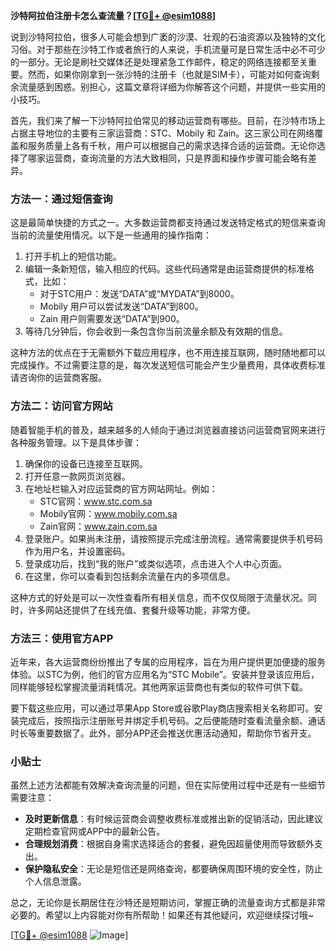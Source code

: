 **沙特阿拉伯注册卡怎么查流量？[[TG💪+ @esim1088](https://t.me/s/esim1088)]**

说到沙特阿拉伯，很多人可能会想到广袤的沙漠、壮观的石油资源以及独特的文化习俗。对于那些在沙特工作或者旅行的人来说，手机流量可是日常生活中必不可少的一部分。无论是刷社交媒体还是处理紧急工作邮件，稳定的网络连接都至关重要。然而，如果你刚拿到一张沙特的注册卡（也就是SIM卡），可能对如何查询剩余流量感到困惑。别担心，这篇文章将详细为你解答这个问题，并提供一些实用的小技巧。

首先，我们来了解一下沙特阿拉伯常见的移动运营商有哪些。目前，在沙特市场上占据主导地位的主要有三家运营商：STC、Mobily 和 Zain。这三家公司在网络覆盖和服务质量上各有千秋，用户可以根据自己的需求选择合适的运营商。无论你选择了哪家运营商，查询流量的方法大致相同，只是界面和操作步骤可能会略有差异。

### 方法一：通过短信查询

这是最简单快捷的方式之一。大多数运营商都支持通过发送特定格式的短信来查询当前的流量使用情况。以下是一些通用的操作指南：

1. 打开手机上的短信功能。
2. 编辑一条新短信，输入相应的代码。这些代码通常是由运营商提供的标准格式，比如：
   - 对于STC用户：发送“DATA”或“MYDATA”到8000。
   - Mobily 用户可以尝试发送“DATA”到800。
   - Zain 用户则需要发送“DATA”到900。
3. 等待几分钟后，你会收到一条包含你当前流量余额及有效期的信息。

这种方法的优点在于无需额外下载应用程序，也不用连接互联网，随时随地都可以完成操作。不过需要注意的是，每次发送短信可能会产生少量费用，具体收费标准请咨询你的运营商客服。

### 方法二：访问官方网站

随着智能手机的普及，越来越多的人倾向于通过浏览器直接访问运营商官网来进行各种服务管理。以下是具体步骤：

1. 确保你的设备已连接至互联网。
2. 打开任意一款网页浏览器。
3. 在地址栏输入对应运营商的官方网站网址。例如：
   - STC官网：www.stc.com.sa
   - Mobily官网：www.mobily.com.sa
   - Zain官网：www.zain.com.sa
4. 登录账户。如果尚未注册，请按照提示完成注册流程。通常需要提供手机号码作为用户名，并设置密码。
5. 登录成功后，找到“我的账户”或类似选项，点击进入个人中心页面。
6. 在这里，你可以查看到包括剩余流量在内的多项信息。

这种方式的好处是可以一次性查看所有相关信息，而不仅仅局限于流量状况。同时，许多网站还提供了在线充值、套餐升级等功能，非常方便。

### 方法三：使用官方APP

近年来，各大运营商纷纷推出了专属的应用程序，旨在为用户提供更加便捷的服务体验。以STC为例，他们的官方应用名为“STC Mobile”。安装并登录该应用后，同样能够轻松掌握流量消耗情况。其他两家运营商也有类似的软件可供下载。

要下载这些应用，可以通过苹果App Store或谷歌Play商店搜索相关名称即可。安装完成后，按照指示注册账号并绑定手机号码。之后便能随时查看流量余额、通话时长等重要数据了。此外，部分APP还会推送优惠活动通知，帮助你节省开支。

### 小贴士

虽然上述方法都能有效解决查询流量的问题，但在实际使用过程中还是有一些细节需要注意：

- **及时更新信息**：有时候运营商会调整收费标准或推出新的促销活动，因此建议定期检查官网或APP中的最新公告。
- **合理规划消费**：根据自身需求选择适合的套餐，避免因超量使用而导致额外支出。
- **保护隐私安全**：无论是短信还是网络查询，都要确保周围环境的安全性，防止个人信息泄露。

总之，无论你是长期居住在沙特还是短期访问，掌握正确的流量查询方式都是非常必要的。希望以上内容能对你有所帮助！如果还有其他疑问，欢迎继续探讨哦~

[[TG💪+ @esim1088](https://t.me/s/esim1088) ![Image](https://i.postimg.cc/4NQfJmqS/Snipaste-2025-05-13-00-14-12.png)]